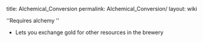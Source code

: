 title: Alchemical_Conversion
permalink: Alchemical_Conversion/
layout: wiki



''Requires alchemy
'' 
- Lets you exchange gold for other resources in the brewery